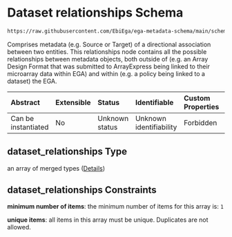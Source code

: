 # Dataset relationships Schema

```txt
https://raw.githubusercontent.com/EbiEga/ega-metadata-schema/main/schemas/EGA.dataset.json#/properties/dataset_relationships
```

Comprises metadata (e.g. Source or Target) of a directional association between two entities. This relationships node contains all the possible relationships between metadata objects, both outside of (e.g. an Array Design Format that was submitted to ArrayExpress being linked to their microarray data within EGA) and within (e.g. a policy being linked to a dataset) the EGA.

| Abstract            | Extensible | Status         | Identifiable            | Custom Properties | Additional Properties | Access Restrictions | Defined In                                                                     |
| :------------------ | :--------- | :------------- | :---------------------- | :---------------- | :-------------------- | :------------------ | :----------------------------------------------------------------------------- |
| Can be instantiated | No         | Unknown status | Unknown identifiability | Forbidden         | Forbidden             | none                | [EGA.dataset.json\*](../../../schemas/EGA.dataset.json "open original schema") |

## dataset\_relationships Type

an array of merged types ([Details](ega-13-properties-dataset-relationships-items.md))

## dataset\_relationships Constraints

**minimum number of items**: the minimum number of items for this array is: `1`

**unique items**: all items in this array must be unique. Duplicates are not allowed.
